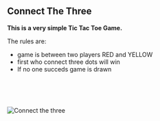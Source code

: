 ## Connect The Three

__This is a very simple Tic Tac Toe Game.__

The rules are:

* game is between two players RED and YELLOW
* first who connect three dots will win
* If no one succeds game is drawn


</br>
</br>
</br>

![Connect the three](https://i.ibb.co/YDKmPbZ/Screenshot-1556529674.png)

